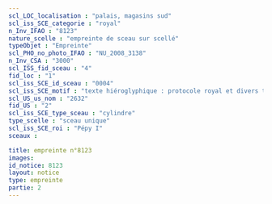 ```yaml
---
scl_LOC_localisation : "palais, magasins sud"
scl_iss_SCE_categorie : "royal"
n_Inv_IFAO : "8123"
nature_scelle : "empreinte de sceau sur scellé"
typeObjet : "Empreinte"
scl_PHO_no_photo_IFAO : "NU_2008_3138"
n_Inv_CSA : "3000"
scl_ISS_fid_sceau : "4"
fid_loc : "1"
scl_iss_SCE_id_sceau : "0004"
scl_iss_SCE_motif : "texte hiéroglyphique : protocole royal et divers titres de scribe dans la mrt de Pépy"
scl_US_us_nom : "2632"
fid_US : "2"
scl_iss_SCE_type_sceau : "cylindre"
type_scelle : "sceau unique"
scl_iss_SCE_roi : "Pépy I"
sceaux :

title: empreinte n°8123
images: 
id_notice: 8123
layout: notice
type: empreinte
partie: 2
---
```

